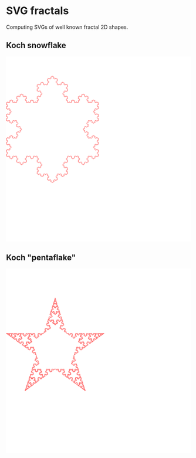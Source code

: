 # SVG fractals
Computing SVGs of well known fractal 2D shapes.
 
## Koch snowflake
![Koch Snowflake](https://github.com/FinalGuy/svg_fractals/blob/master/koch_snowflake.svg?raw=true)

## Koch "pentaflake"
![Koch Pentaflake](https://github.com/FinalGuy/svg_fractals/blob/master/koch_pentaflake.svg?raw=true)
